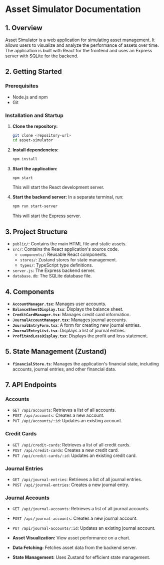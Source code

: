 
# Asset Simulator Documentation

## 1. Overview

Asset Simulator is a web application for simulating asset management. It allows users to visualize and analyze the performance of assets over time. The application is built with React for the frontend and uses an Express server with SQLite for the backend.

## 2. Getting Started

### Prerequisites

- Node.js and npm
- Git

### Installation and Startup

1.  **Clone the repository:**
    ```bash
    git clone <repository-url>
    cd asset-simulator
    ```

2.  **Install dependencies:**
    ```bash
    npm install
    ```

3.  **Start the application:**
    ```bash
    npm start
    ```
    This will start the React development server.

4.  **Start the backend server:**
    In a separate terminal, run:
    ```bash
    npm run start-server
    ```
    This will start the Express server.

## 3. Project Structure

-   `public/`: Contains the main HTML file and static assets.
-   `src/`: Contains the React application's source code.
    -   `components/`: Reusable React components.
    -   `stores/`: Zustand stores for state management.
    -   `types/`: TypeScript type definitions.
-   `server.js`: The Express backend server.
-   `database.db`: The SQLite database file.

## 4. Components

-   **`AccountManager.tsx`**: Manages user accounts.
-   **`BalanceSheetDisplay.tsx`**: Displays the balance sheet.
-   **`CreditCardManager.tsx`**: Manages credit card information.
-   **`JournalAccountManager.tsx`**: Manages journal accounts.
-   **`JournalEntryForm.tsx`**: A form for creating new journal entries.
-   **`JournalEntryList.tsx`**: Displays a list of journal entries.
-   **`ProfitAndLossDisplay.tsx`**: Displays the profit and loss statement.

## 5. State Management (Zustand)

-   **`financialStore.ts`**: Manages the application's financial state, including accounts, journal entries, and other financial data.

## 7. API Endpoints

### Accounts

-   `GET /api/accounts`: Retrieves a list of all accounts.
-   `POST /api/accounts`: Creates a new account.
-   `PUT /api/accounts/:id`: Updates an existing account.

### Credit Cards

-   `GET /api/credit-cards`: Retrieves a list of all credit cards.
-   `POST /api/credit-cards`: Creates a new credit card.
-   `PUT /api/credit-cards/:id`: Updates an existing credit card.

### Journal Entries

-   `GET /api/journal-entries`: Retrieves a list of all journal entries.
-   `POST /api/journal-entries`: Creates a new journal entry.

### Journal Accounts

-   `GET /api/journal-accounts`: Retrieves a list of all journal accounts.
-   `POST /api/journal-accounts`: Creates a new journal account.
-   `PUT /api/journal-accounts/:id`: Updates an existing journal account.


-   **Asset Visualization:** View asset performance on a chart.
-   **Data Fetching:** Fetches asset data from the backend server.
-   **State Management:** Uses Zustand for efficient state management.
